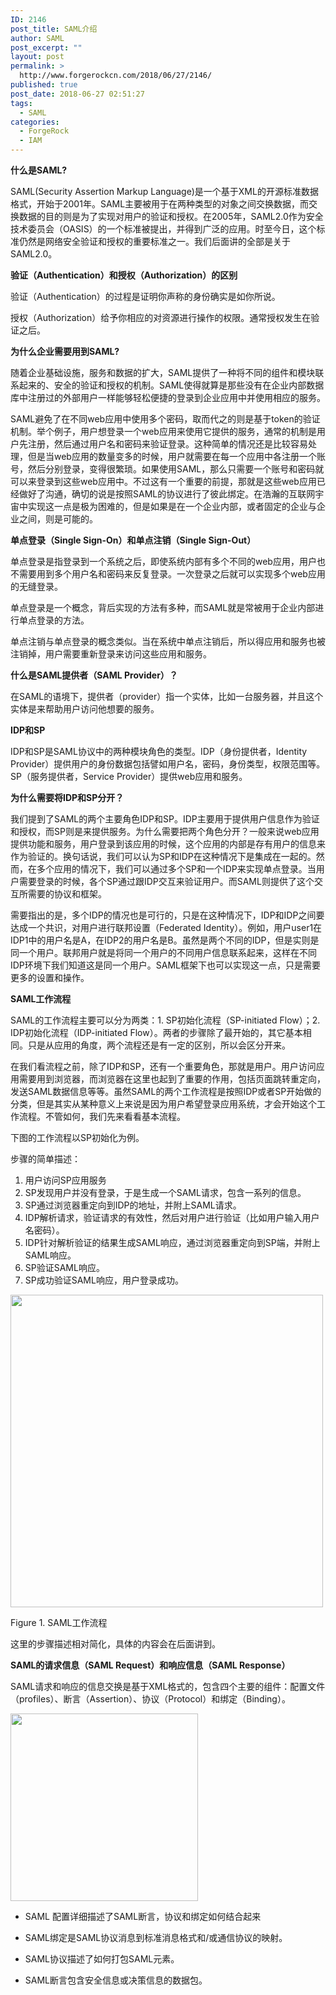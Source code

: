 ```yaml
---
ID: 2146
post_title: SAML介绍
author: SAML
post_excerpt: ""
layout: post
permalink: >
  http://www.forgerockcn.com/2018/06/27/2146/
published: true
post_date: 2018-06-27 02:51:27
tags:
  - SAML
categories:
  - ForgeRock
  - IAM
---
```

**什么是SAML?**

SAML(Security Assertion Markup Language)是一个基于XML的开源标准数据格式，开始于2001年。SAML主要被用于在两种类型的对象之间交换数据，而交换数据的目的则是为了实现对用户的验证和授权。在2005年，SAML2.0作为安全技术委员会（OASIS）的一个标准被提出，并得到广泛的应用。时至今日，这个标准仍然是网络安全验证和授权的重要标准之一。我们后面讲的全部是关于SAML2.0。

**验证（Authentication）和授权（Authorization）的区别**

验证（Authentication）的过程是证明你声称的身份确实是如你所说。

授权（Authorization）给予你相应的对资源进行操作的权限。通常授权发生在验证之后。

**为什么企业需要用到SAML?**

随着企业基础设施，服务和数据的扩大，SAML提供了一种将不同的组件和模块联系起来的、安全的验证和授权的机制。SAML使得就算是那些没有在企业内部数据库中注册过的外部用户一样能够轻松便捷的登录到企业应用中并使用相应的服务。

SAML避免了在不同web应用中使用多个密码，取而代之的则是基于token的验证机制。举个例子，用户想登录一个web应用来使用它提供的服务，通常的机制是用户先注册，然后通过用户名和密码来验证登录。这种简单的情况还是比较容易处理，但是当web应用的数量变多的时候，用户就需要在每一个应用中各注册一个账号，然后分别登录，变得很繁琐。如果使用SAML，那么只需要一个账号和密码就可以来登录到这些web应用中。不过这有一个重要的前提，那就是这些web应用已经做好了沟通，确切的说是按照SAML的协议进行了彼此绑定。在浩瀚的互联网宇宙中实现这一点是极为困难的，但是如果是在一个企业内部，或者固定的企业与企业之间，则是可能的。

**单点登录（Single Sign-On）和单点注销（Single Sign-Out）**

单点登录是指登录到一个系统之后，即使系统内部有多个不同的web应用，用户也不需要用到多个用户名和密码来反复登录。一次登录之后就可以实现多个web应用的无缝登录。

单点登录是一个概念，背后实现的方法有多种，而SAML就是常被用于企业内部进行单点登录的方法。

单点注销与单点登录的概念类似。当在系统中单点注销后，所以得应用和服务也被注销掉，用户需要重新登录来访问这些应用和服务。

**什么是SAML提供者（SAML Provider）？**

在SAML的语境下，提供者（provider）指一个实体，比如一台服务器，并且这个实体是来帮助用户访问他想要的服务。

**IDP和SP**

IDP和SP是SAML协议中的两种模块角色的类型。IDP（身份提供者，Identity Provider）提供用户的身份数据包括譬如用户名，密码，身份类型，权限范围等。SP（服务提供者，Service Provider）提供web应用和服务。

**为什么需要将IDP和SP分开？**

我们提到了SAML的两个主要角色IDP和SP。IDP主要用于提供用户信息作为验证和授权，而SP则是来提供服务。为什么需要把两个角色分开？一般来说web应用提供功能和服务，用户登录到该应用的时候，这个应用的内部是存有用户的信息来作为验证的。换句话说，我们可以认为SP和IDP在这种情况下是集成在一起的。然而，在多个应用的情况下，我们可以通过多个SP和一个IDP来实现单点登录。当用户需要登录的时候，各个SP通过跟IDP交互来验证用户。而SAML则提供了这个交互所需要的协议和框架。

需要指出的是，多个IDP的情况也是可行的，只是在这种情况下，IDP和IDP之间要达成一个共识，对用户进行联邦设置（Federated Identity）。例如，用户user1在IDP1中的用户名是A，在IDP2的用户名是B。虽然是两个不同的IDP，但是实则是同一个用户。联邦用户就是将同一个用户的不同用户信息联系起来，这样在不同IDP环境下我们知道这是同一个用户。SAML框架下也可以实现这一点，只是需要更多的设置和操作。

**SAML工作流程**

SAML的工作流程主要可以分为两类：1. SP初始化流程（SP-initiated Flow）；2. IDP初始化流程（IDP-initiated Flow）。两者的步骤除了最开始的，其它基本相同。只是从应用的角度，两个流程还是有一定的区别，所以会区分开来。

在我们看流程之前，除了IDP和SP，还有一个重要角色，那就是用户。用户访问应用需要用到浏览器，而浏览器在这里也起到了重要的作用，包括页面跳转重定向，发送SAML数据信息等等。虽然SAML的两个工作流程是按照IDP或者SP开始做的分类，但是其实从某种意义上来说是因为用户希望登录应用系统，才会开始这个工作流程。不管如何，我们先来看看基本流程。

下图的工作流程以SP初始化为例。

步骤的简单描述：

1.  用户访问SP应用服务 
2.  SP发现用户并没有登录，于是生成一个SAML请求，包含一系列的信息。 
3.  SP通过浏览器重定向到IDP的地址，并附上SAML请求。 
4.  IDP解析请求，验证请求的有效性，然后对用户进行验证（比如用户输入用户名密码）。 
5.  IDP针对解析验证的结果生成SAML响应，通过浏览器重定向到SP端，并附上SAML响应。 
6.  SP验证SAML响应。 
7.  SP成功验证SAML响应，用户登录成功。 

<img src="http://www.forgerockcn.com/wp-content/uploads/2018/06/word-image.png" class="wp-image-2147" width="500" />

Figure 1. SAML工作流程

这里的步骤描述相对简化，具体的内容会在后面讲到。

**SAML的请求信息（SAML Request）和响应信息（SAML Response）**

SAML请求和响应的信息交换是基于XML格式的，包含四个主要的组件：配置文件（profiles）、断言（Assertion）、协议（Protocol）和绑定（Binding）。

<img src="http://www.forgerockcn.com/wp-content/uploads/2018/06/word-image-1.png" class="wp-image-2148" width="300" />

*   SAML 配置详细描述了SAML断言，协议和绑定如何结合起来

*   SAML绑定是SAML协议消息到标准消息格式和/或通信协议的映射。

*   SAML协议描述了如何打包SAML元素。

*   SAML断言包含安全信息或决策信息的数据包。